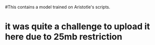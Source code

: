 #This contains a model trained on Aristotle's scripts.
# it was quite a challenge to upload it here due to 25mb restriction
